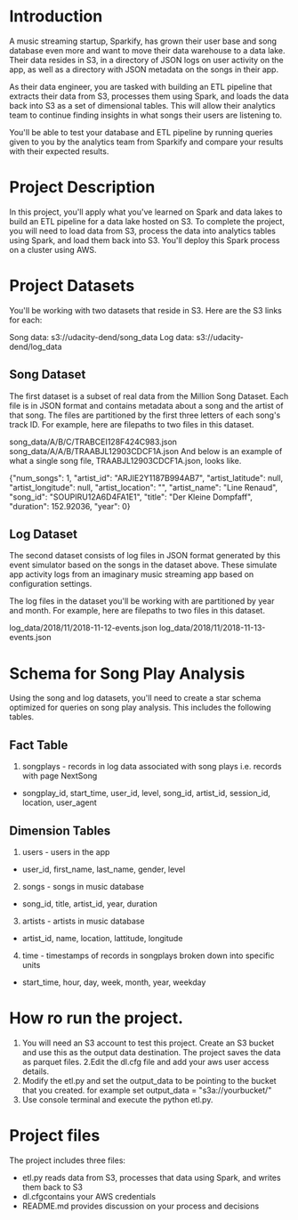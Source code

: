 # Introduction
A music streaming startup, Sparkify, has grown their user base and song database even more and want to move their data warehouse to a data lake. Their data resides in S3, in a directory of JSON logs on user activity on the app, as well as a directory with JSON metadata on the songs in their app.

As their data engineer, you are tasked with building an ETL pipeline that extracts their data from S3, processes them using Spark, and loads the data back into S3 as a set of dimensional tables. This will allow their analytics team to continue finding insights in what songs their users are listening to.

You'll be able to test your database and ETL pipeline by running queries given to you by the analytics team from Sparkify and compare your results with their expected results.

# Project Description
In this project, you'll apply what you've learned on Spark and data lakes to build an ETL pipeline for a data lake hosted on S3. To complete the project, you will need to load data from S3, process the data into analytics tables using Spark, and load them back into S3. You'll deploy this Spark process on a cluster using AWS.


# Project Datasets
You'll be working with two datasets that reside in S3. Here are the S3 links for each:

 Song data: s3://udacity-dend/song_data
 Log data: s3://udacity-dend/log_data
## Song Dataset
The first dataset is a subset of real data from the Million Song Dataset. Each file is in JSON format and contains metadata about a song and the artist of that song. The files are partitioned by the first three letters of each song's track ID. For example, here are filepaths to two files in this dataset.

song_data/A/B/C/TRABCEI128F424C983.json
song_data/A/A/B/TRAABJL12903CDCF1A.json
And below is an example of what a single song file, TRAABJL12903CDCF1A.json, looks like.

{"num_songs": 1, "artist_id": "ARJIE2Y1187B994AB7", "artist_latitude": null, "artist_longitude": null, "artist_location": "", "artist_name": "Line Renaud", "song_id": "SOUPIRU12A6D4FA1E1", "title": "Der Kleine Dompfaff", "duration": 152.92036, "year": 0}
## Log Dataset
The second dataset consists of log files in JSON format generated by this event simulator based on the songs in the dataset above. These simulate app activity logs from an imaginary music streaming app based on configuration settings.

The log files in the dataset you'll be working with are partitioned by year and month. For example, here are filepaths to two files in this dataset.

log_data/2018/11/2018-11-12-events.json
log_data/2018/11/2018-11-13-events.json


# Schema for Song Play Analysis
Using the song and log datasets, you'll need to create a star schema optimized for queries on song play analysis. This includes the following tables.

## Fact Table
1. songplays - records in log data associated with song plays i.e. records with page NextSong
- songplay_id, start_time, user_id, level, song_id, artist_id, session_id, location, user_agent
## Dimension Tables
1. users - users in the app
- user_id, first_name, last_name, gender, level
2. songs - songs in music database
- song_id, title, artist_id, year, duration
3. artists - artists in music database
- artist_id, name, location, lattitude, longitude
4. time - timestamps of records in songplays broken down into specific units
- start_time, hour, day, week, month, year, weekday

# How ro run the project.
1. You will need an S3 account to test this project. Create an S3 bucket and use this as the output data destination. The project saves the data as parquet files.
2.Edit the dl.cfg file and add your aws user access details.
3. Modify the etl.py and set the  output_data  to be pointing to the bucket that you created. for example set output_data = "s3a://yourbucket/"
4. Use console terminal and execute the python etl.py.

# Project files
The project includes three files:

- etl.py reads data from S3, processes that data using Spark, and writes them back to S3
- dl.cfgcontains your AWS credentials
- README.md provides discussion on your process and decisions

